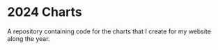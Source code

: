 # 2024 Charts 

A repository containing code for the charts that I create for my website along the year. 
